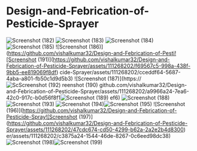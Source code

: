 # Design-and-Febrication-of-Pesticide-Sprayer

![Screenshot (182)](https://github.com/vishalkumar32/Design-and-Febrication-of-Pesticide-Sprayer/assets/111268202/2d0509ee-422e-4e36-8fdf-dc2eefe10b20)
![Screenshot (183)](https://github.com/vishalkumar32/Design-and-Febrication-of-Pesticide-Sprayer/assets/111268202/94ed641a-7e74-4723-8691-ca590724067c)
![Screenshot (184)](https://github.com/vishalkumar32/Design-and-Febrication-of-Pesticide-Sprayer/assets/111268202/3bb178cb-82e7-4a7e-8645-09be062c2f4d)
![Screenshot (185)](https://github.com/vishalkumar32/Design-and-Febrication-of-Pesticide-Sprayer/assets/111268202/4878ba23-9f9a-472e-b72b-ce7a80d12eb7)
![Screenshot (186)](https://github.com/vishalkumar32/Design-and-Febrication-of-Pesti![Screenshot (191)](https://github.com/vishalkumar32/Design-and-Febrication-of-Pesticide-Sprayer/assets/111268202/f69567c5-998a-438f-9bb5-ee819069f8df)
cide-Sprayer/assets/111268202/cceddf64-5687-4aba-a801-fb50c1d9d5b3)
![Screenshot (187)](https://![Sc![Screenshot (192)](https://github.com/vishalkumar32/Design-and-Febrication-of-Pesticide-Sprayer/assets/111268202/044df90f-a8ce-4eb6-bfb8-61b0bba45f7c)
reenshot (190)](https://github.com/vishalkumar32/Design-and-Febrication-of-Pesticide-Sprayer/assets/111268202/e370eea3-af94-417a-88d3-005abab9b4f0)
github.com/vishalkumar32/Design-and-Febrication-of-Pesticide-Sprayer/assets/111268202/a9966a24-7ea6-42c0-917c-b0d56f8f1![Screenshot (189)](https://github.com/vishalkumar32/Design-and-Febrication-of-Pesticide-Sprayer/assets/111268202/955d390c-0ffc-4ac5-922c-9660b3bb451a)
ef6)
![Screenshot (188)](https://github.com/vishalkumar32/Design-and-Febrication-of-Pesticide-Sprayer/assets/111268202/6606ad70-42ee-45d6-8a2c-6ca0d8ec6252)![Screenshot (193)](https://github.com/vishalkumar32/Design-and-Febrication-of-Pesticide-Sprayer/assets/111268202/0685e3d2-d57d-4c56-8c42-a07b48e91d47)
![Screenshot (194)](https://github.com/vishalkumar32/Design-and-Febrication-of-Pesticide-Sprayer/assets/111268202/d54dd502-baad-4214-9214-d913a15dd44a)![Screenshot (195)](https://github.com/vishalkumar32/Design-and-Febrication-of-Pesticide-Sprayer/assets/111268202/dc673911-c039-4285-a15e-0351ea2aebf6)
![Screenshot (196)](https://github.com/vishalkumar32/Design-and-Febrication-of-Pesticide-Spray![Screenshot (197)](https://github.com/vishalkumar32/Design-and-Febrication-of-Pesticide-Sprayer/assets/111268202/47cdc674-cd50-4299-b62a-2a2e2b4d8300)
er/assets/111268202/c3875a24-1544-46de-8267-0c6eed98dc38)
![Screenshot (198)](https://github.com/vishalkumar32/Design-and-Febrication-of-Pesticide-Sprayer/assets/111268202/010f251b-dcf6-48ce-9579-f0c83bdd9fdc)![Screenshot (199)](https://github.com/vishalkumar32/Design-and-Febrication-of-Pesticide-Sprayer/assets/111268202/a664a7a3-9b23-40f4-9f0a-64516960577f)




